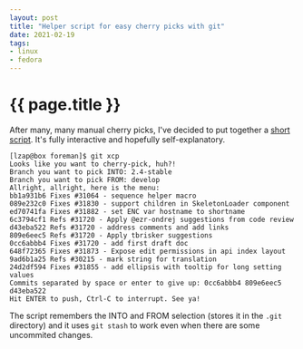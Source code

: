 ```yaml
---
layout: post
title: "Helper script for easy cherry picks with git"
date: 2021-02-19
tags:
- linux
- fedora
---
```

{{ page.title }}
================

After many, many manual cherry picks, I've decided to put together a [short
script](https://github.com/lzap/bin-public/blob/master/git-xcp). It's fully
interactive and hopefully self-explanatory.

    [lzap@box foreman]$ git xcp
    Looks like you want to cherry-pick, huh?!
    Branch you want to pick INTO: 2.4-stable
    Branch you want to pick FROM: develop
    Allright, allright, here is the menu:
    bb1a931b6 Fixes #31064 - sequence helper macro
    089e232c0 Fixes #31830 - support children in SkeletonLoader component
    ed70741fa Fixes #31882 - set ENC var hostname to shortname
    6c3794cf1 Refs #31720 - Apply @ezr-ondrej suggestions from code review
    d43eba522 Refs #31720 - address comments and add links
    809e6eec5 Refs #31720 - Apply tbrisker suggestions
    0cc6abbb4 Fixes #31720 - add first draft doc
    648f72365 Fixes #31873 - Expose edit permissions in api index layout
    9ad6b1a25 Refs #30215 - mark string for translation
    24d2df594 Fixes #31855 - add ellipsis with tooltip for long setting values
    Commits separated by space or enter to give up: 0cc6abbb4 809e6eec5 d43eba522
    Hit ENTER to push, Ctrl-C to interrupt. See ya!

The script remembers the INTO and FROM selection (stores it in the `.git`
directory) and it uses `git stash` to work even when there are some uncommited
changes.
